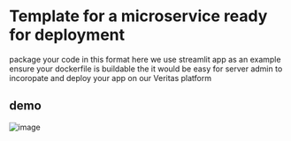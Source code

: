 # Template for a microservice ready for deployment

package your code in this format
here we use streamlit app as an example
ensure your dockerfile is buildable
the it would be easy for server admin to incoropate and deploy your app on our Veritas platform


## demo
![image](https://github.com/pwh-veritas/demo_service_git/assets/34271122/e12ee3f9-65b9-40cd-b03d-ace49d3bce56)
